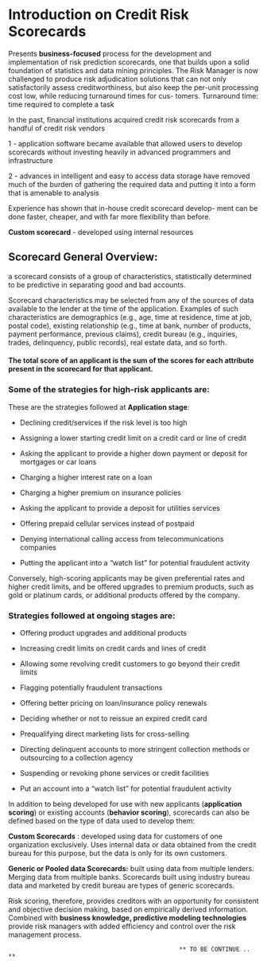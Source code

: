 # Introduction on Credit Risk Scorecards		
 

Presents **business-focused** process for the development and implementation of risk prediction scorecards, one that builds upon a solid foundation of statistics and data mining principles. 
The Risk Manager is now challenged to produce risk adjudication solutions that can not only satisfactorily assess creditworthiness, but also keep the per-unit processing cost low, while reducing turnaround times for cus- tomers. 
Turnaround time: time required to complete a task					
 
In the past, financial institutions acquired credit risk scorecards from a handful of credit risk vendors 			
						
1 - application software became available that allowed users to develop scorecards without investing heavily in advanced programmers and infrastructure 

2 - advances in intelligent and easy to access data storage have removed much of the burden of gathering the required data and putting it into a form that is amenable to analysis 
					

Experience has shown that in-house credit scorecard develop- ment can be done faster, cheaper, and with far more flexibility than before. 
 
**Custom scorecard** - developed using internal resources 
 
## Scorecard General Overview:
				
a scorecard consists of a group of characteristics, statistically determined to be predictive in separating good and bad accounts. 
					
Scorecard characteristics may be selected from any of the sources of data available to the lender at the time of the application. Examples of such characteristics are demographics (e.g., age, time at residence, time at job, postal code), existing relationship (e.g., time at bank, number of products, payment performance, previous claims), credit bureau (e.g., inquiries, trades, delinquency, public records), real estate data, and so forth. 
		 	 	 						
#### The total score of an applicant is the sum of the scores for each attribute present in the scorecard for that applicant. 
		 	 	 		
### Some of the strategies for high-risk applicants are:		

These are the strategies followed at **Application stage**:		
							
- Declining credit/services if the risk level is too high
 									
- Assigning a lower starting credit limit on a credit card or line of credit
		
- Asking the applicant to provide a higher down payment or deposit for mortgages or car loans
	
- Charging a higher interest rate on a loan
		
- Charging a higher premium on insurance policies
	
- Asking the applicant to provide a deposit for utilities services
		
- Offering prepaid cellular services instead of postpaid
		
- Denying international calling access from telecommunications companies
		
- Putting the applicant into a “watch list” for potential fraudulent activity 
 							
				 								
Conversely, high-scoring applicants may be given preferential rates and higher credit limits, and be offered upgrades to premium products, such as gold or platinum cards, or additional products offered by the company. 
 							
						 					
				
### Strategies followed at ongoing stages are:
 
		
- Offering product upgrades and additional products
			
- Increasing credit limits on credit cards and lines of credit
		
- Allowing some revolving credit customers to go beyond their credit limits
						 								
- Flagging potentially fraudulent transactions
						 								
- Offering better pricing on loan/insurance policy renewals
						 								
- Deciding whether or not to reissue an expired credit card
						 								
- Prequalifying direct marketing lists for cross-selling
		
- Directing delinquent accounts to more stringent collection methods or outsourcing to a collection agency
						 								
- Suspending or revoking phone services or credit facilities
						 								
- Put an account into a “watch list” for potential fraudulent activity 
 							
							 								
In addition to being developed for use with new applicants (**application scoring**) or existing accounts (**behavior scoring**), 
scorecards can also be defined based on the type of data used to develop them:
 
**Custom Scorecards** : developed using data for customers of one organization exclusively. Uses internal data or data obtained from the credit bureau for this purpose, but the data is only for its own customers.
 
**Generic or Pooled data Scorecards:** built using data from multiple lenders. Merging data from multiple banks.
Scorecards built using industry bureau data and marketed by credit bureau are types of generic scorecards. 		
							 								
Risk scoring, therefore, provides creditors with an opportunity for consistent and objective decision making, based on empirically derived information. 
Combined with **business knowledge, predictive modeling technologies** provide risk managers with added efficiency and control over the risk management process. 

        
                                                    ** TO BE CONTINUE .. **
